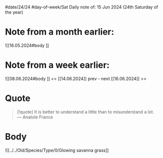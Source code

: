 
#date/24/24
#day-of-week/Sat
Daily note of: 15 Jun 2024 (24th Saturday of the year)

# Note from a month earlier:
![[16.05.2024#body ]]

# Note from a week earlier:
![[08.06.2024#body ]]
 << [[14.06.2024]] prev - next [[16.06.2024]] >>
# Quote

> [!quote] It is better to understand a little than to misunderstand a lot.
> — Anatole France
# Body

![[../../Old/Species/Type/0/Glowing savanna grass]]